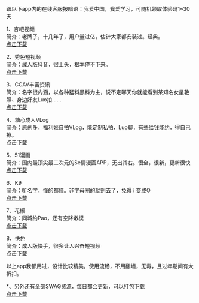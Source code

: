 跟以下app内的在线客服报暗语：我爱中国，我爱学习，可随机领取体验码1~30天

1、杏吧视频<br>
简介：老牌子，十几年了，用户量过亿，估计大家都安装过。经典。<br>
[点击下载](https://a.xingba56.com/?_c=ltxb002)

2、秀色短视频<br>
简介：成人版抖音，很上头，根本停不下来。<br>
[点击下载](https://z.xiuse029.com/?_c=ltxs002)

3、CCAV丰富资讯<br>
简介：名字很内涵，以各种猛料黑料为主，说不定哪天你就能看到某知名女星艳照、身边好友Luo拍……<br>
[点击下载](https://a.ccava4.com/?channel=ltccav002)

4、糖心成人VLog<br>
简介：原创多，福利姬自拍VLog，能定制私拍，Luo聊，有些给钱能约，得自己撩。<br>
[点击下载](https://z.tx5234.com/?_c=lttx002)

5、51漫画<br>
简介：国内最顶尖最二次元的Se情漫画APP，无出其右。很全，很新，更新很快<br>
[点击下载](https://z.51mh020.com/?_c=ltmh002)

6、K9<br>
简介：听名字，懂的都懂。非字母圈的就别去了，免得 i 变成O<br>
[点击下载](https://z.k9sm13.com/?_c=ltk9002)

7、花椒<br>
简介：同城约Pao，还有空降嫩模<br>
[点击下载](https://hj05.me/?_c=lthj002)

8、快色<br>
简介：成人版快手，很多让人兴奋短视频<br>
[点击下载](https://kuaise5.me/?channel=ltks002)

以上app我都用过，设计比较精美，使用流畅，不用翻墙，无毒，且过年期间有大折扣。

*、另外还有全部SWAG资源，每日都会更新，可以打包下载<br>
[点击下载](https://asdjkl7777.site/?r=888)
